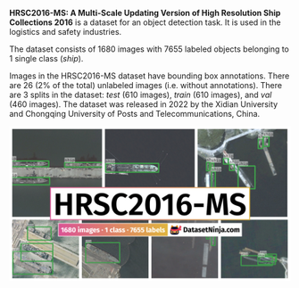 **HRSC2016-MS: A Multi-Scale Updating Version of High Resolution Ship Collections 2016** is a dataset for an object detection task. It is used in the logistics and safety industries. 

The dataset consists of 1680 images with 7655 labeled objects belonging to 1 single class (*ship*).

Images in the HRSC2016-MS dataset have bounding box annotations. There are 26 (2% of the total) unlabeled images (i.e. without annotations). There are 3 splits in the dataset: *test* (610 images), *train* (610 images), and *val* (460 images). The dataset was released in 2022 by the Xidian University and Chongqing University of Posts and Telecommunications, China.

<img src="https://github.com/dataset-ninja/hrsc2016-ms/raw/main/visualizations/poster.png">
